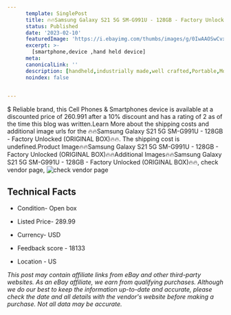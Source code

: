 ```yaml
---
      template: SinglePost
      title: 🔥🔥Samsung Galaxy S21 5G SM-G991U - 128GB - Factory Unlocked (ORIGINAL BOX)🔥🔥
      status: Published
      date: '2023-02-10'
      featuredImage: 'https://i.ebayimg.com/thumbs/images/g/0IwAAOSwCvxht60G/s-l225.jpg'
      excerpt: >-
        [smartphone,device ,hand held device]
      meta:
      canonicalLink: ''
      description: [handheld,industrially made,well crafted,Portable,Mobile,Compact,Convenient,Lightweight,Maneuverable,Man-portable,Miniature,Carriable,Hand-held,Light,Holdable,Transportable,Mobile device,Pocket-sized,On-the-go,Wireless,Cordless,Compact size,Convenient size, smartphone,device ,hand held device]
      noindex: false

        
---
```

$
    Reliable brand, this Cell Phones & Smartphones device is available at a discounted price of 260.991 after a 10% discount and has a rating of 2 as of the time this blog was written.Learn More about the shipping costs and additional image urls for the 🔥🔥Samsung Galaxy S21 5G SM-G991U - 128GB - Factory Unlocked (ORIGINAL BOX)🔥🔥. The shipping cost is undefined.Product Image🔥🔥Samsung Galaxy S21 5G SM-G991U - 128GB - Factory Unlocked (ORIGINAL BOX)🔥🔥Additional Images🔥🔥Samsung Galaxy S21 5G SM-G991U - 128GB - Factory Unlocked (ORIGINAL BOX)🔥🔥, check vendor page, ![check vendor page](https://origin-galleryplus.ebayimg.com/ws/web/294632945047_2_0_1/225x225.jpg,https://origin-galleryplus.ebayimg.com/ws/web/294632945047_3_0_1/225x225.jpg,https://origin-galleryplus.ebayimg.com/ws/web/294632945047_4_0_1/225x225.jpg,https://origin-galleryplus.ebayimg.com/ws/web/294632945047_5_0_1/225x225.jpg,https://origin-galleryplus.ebayimg.com/ws/web/294632945047_6_0_1/225x225.jpg,https://origin-galleryplus.ebayimg.com/ws/web/294632945047_7_0_1/225x225.jpg)
    
    

 ## Technical Facts 



     
      

 - Condition- Open box 


      

 - Listed Price- 289.99 


      

 - Currency- USD 


      

 - Feedback score - 18133 


      

 - Location - US 


      
      

 *_This post may contain affiliate links from eBay and other third-party websites. As an eBay affiliate, we earn from qualifying purchases. Although we do our best to keep the information up-to-date and accurate, please check the date and all details with the vendor's website before making a purchase. Not all data may be accurate._*



    
    
    
    
    